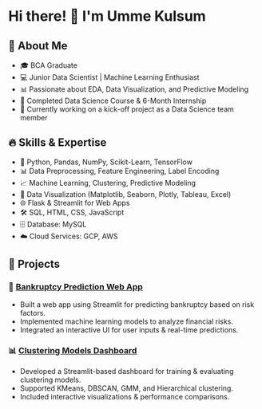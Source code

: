 # Hi there! 👋 I'm Umme Kulsum 

## 🚀 About Me
- 🎓 BCA Graduate
- 💻 Junior Data Scientist | Machine Learning Enthusiast
- 📊 Passionate about EDA, Data Visualization, and Predictive Modeling
- 🎯 Completed Data Science Course & 6-Month Internship
- 🚀 Currently working on a kick-off project as a Data Science team member

## 🔥 Skills & Expertise
- 📌 Python, Pandas, NumPy, Scikit-Learn, TensorFlow
- 📊 Data Preprocessing, Feature Engineering, Label Encoding
- 📈 Machine Learning, Clustering, Predictive Modeling
- 🎨 Data Visualization (Matplotlib, Seaborn, Plotly, Tableau, Excel)
- 🌐 Flask & Streamlit for Web Apps
- 🛠️ SQL, HTML, CSS, JavaScript
- 🗄️ Database: MySQL
- ☁️ Cloud Services: GCP, AWS

## 📂 Projects
### 🚀 [Bankruptcy Prediction Web App](https://github.com/UmmeKulsum08/Bankruptcy-Prevention)
- Built a web app using Streamlit for predicting bankruptcy based on risk factors.
- Implemented machine learning models to analyze financial risks.
- Integrated an interactive UI for user inputs & real-time predictions.

### 📊 [Clustering Models Dashboard](https://github.com/UmmeKulsum08/Clustering-Analysis)
- Developed a Streamlit-based dashboard for training & evaluating clustering models.
- Supported KMeans, DBSCAN, GMM, and Hierarchical clustering.
- Included interactive visualizations & performance comparisons.





